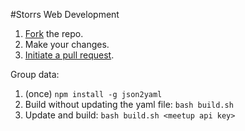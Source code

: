 #Storrs Web Development

1. [Fork](https://help.github.com/articles/fork-a-repo/) the repo.
1. Make your changes.
1. [Initiate a pull request](https://help.github.com/articles/using-pull-requests/#initiating-the-pull-request).

Group data:

1. (once) `npm install -g json2yaml`
1. Build without updating the yaml file: `bash build.sh`
1. Update and build: `bash build.sh <meetup api key>`
